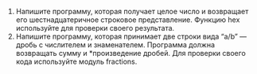 1. Напишите программу, которая получает целое
число и возвращает его шестнадцатеричное
строковое представление. Функцию hex
используйте для проверки своего результата.
2. Напишите программу, которая принимает две строки
вида “a/b” — дробь с числителем и знаменателем.
Программа должна возвращать сумму
и *произведение дробей. Для проверки своего
кода используйте модуль fractions.
